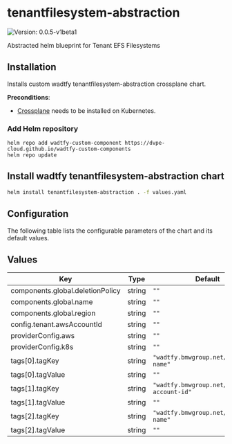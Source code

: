 # tenantfilesystem-abstraction

![Version: 0.0.5-v1beta1](https://img.shields.io/badge/Version-0.0.5--v1beta1-informational?style=flat-square)

Abstracted helm blueprint for Tenant EFS Filesystems

## Installation
Installs custom wadtfy tenantfilesystem-abstraction crossplane chart.

**Preconditions**:
* [Crossplane](https://crossplane.io) needs to be installed on Kubernetes.

### Add Helm repository

```shell
helm repo add wadtfy-custom-component https://dvpe-cloud.github.io/wadtfy-custom-components
helm repo update
```

## Install wadtfy tenantfilesystem-abstraction chart

```sh
helm install tenantfilesystem-abstraction . -f values.yaml
```

## Configuration

The following table lists the configurable parameters of the chart and its default values.

## Values

| Key | Type | Default | Description |
|-----|------|---------|-------------|
| components.global.deletionPolicy | string | `""` |  |
| components.global.name | string | `""` |  |
| components.global.region | string | `""` |  |
| config.tenant.awsAccountId | string | `""` |  |
| providerConfig.aws | string | `""` |  |
| providerConfig.k8s | string | `""` |  |
| tags[0].tagKey | string | `"wadtfy.bmwgroup.net/component-name"` |  |
| tags[0].tagValue | string | `""` |  |
| tags[1].tagKey | string | `"wadtfy.bmwgroup.net/cluster-account-id"` |  |
| tags[1].tagValue | string | `""` |  |
| tags[2].tagKey | string | `"wadtfy.bmwgroup.net/product-name"` |  |
| tags[2].tagValue | string | `""` |  |
